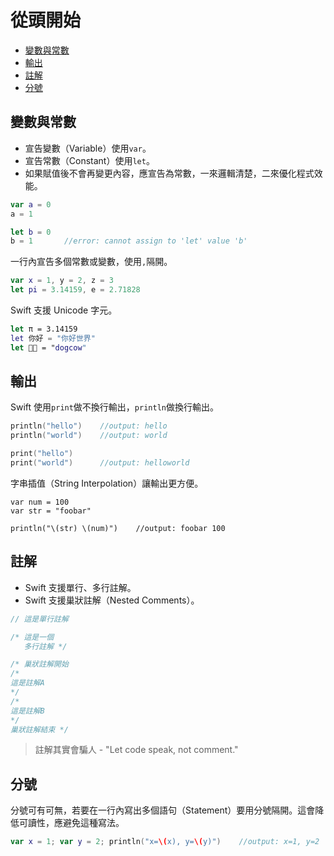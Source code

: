 # 從頭開始

- [變數與常數](#Variable_Constant)
- [輸出](#ConsoleOutput)
- [註解](#Comment)
- [分號](#Semicolon)

<a name="Variable_Constant"></a>
## 變數與常數

- 宣告變數（Variable）使用`var`。
- 宣告常數（Constant）使用`let`。
- 如果賦值後不會再變更內容，應宣告為常數，一來邏輯清楚，二來優化程式效能。

```swift
var a = 0
a = 1

let b = 0
b = 1       //error: cannot assign to 'let' value 'b'
```

一行內宣告多個常數或變數，使用`,`隔開。

```swift
var x = 1, y = 2, z = 3
let pi = 3.14159, e = 2.71828
```

Swift 支援 Unicode 字元。

```swift
let π = 3.14159
let 你好 = "你好世界"
let 🐶🐮 = "dogcow"
```

<a name="ConsoleOutput"></a>
## 輸出

Swift 使用`print`做不換行輸出，`println`做換行輸出。

```swift
println("hello")    //output: hello
println("world")    //output: world

print("hello")
print("world")      //output: helloworld
```

字串插值（String Interpolation）讓輸出更方便。

```swfit
var num = 100
var str = "foobar"

println("\(str) \(num)")    //output: foobar 100
```

<a name="Comment"></a>
## 註解

- Swift 支援單行、多行註解。
- Swift 支援巢狀註解（Nested Comments）。

```swift
// 這是單行註解

/* 這是一個
   多行註解 */

/* 巢狀註解開始
/*
這是註解A
*/
/*
這是註解B
*/
巢狀註解結束 */
```

> 註解其實會騙人 - "Let code speak, not comment."

<a name="Semicolon"></a>
## 分號

分號可有可無，若要在一行內寫出多個語句（Statement）要用分號隔開。這會降低可讀性，應避免這種寫法。

```swift
var x = 1; var y = 2; println("x=\(x), y=\(y)")    //output: x=1, y=2
```
